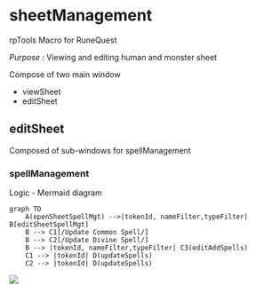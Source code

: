 # sheetManagement
rpTools Macro for RuneQuest

*Purpose* : Viewing and editing human and monster sheet

Compose of two main window
- viewSheet
- editSheet

## editSheet

Composed of sub-windows for spellManagement
### spellManagement

Logic - Mermaid diagram
```
graph TD
    A(openSheetSpellMgt) -->|tokenId, nameFilter,typeFilter| B[editSheetSpellMgt]
    B --> C1[/Update Common Spell/] 
    B --> C2[/Update Divine Spell/] 
    B --> |tokenId, nameFilter,typeFilter| C3(editAddSpells)
    C1 --> |tokenId| D(updateSpells)
    C2 --> |tokenId| D(updateSpells)
```

[![](https://mermaid.ink/img/eyJjb2RlIjoiZ3JhcGggVERcbiAgICBBKG9wZW5TaGVldFNwZWxsTWd0KSAtLT58dG9rZW5JZCwgbmFtZUZpbHRlcix0eXBlRmlsdGVyfCBCW2VkaXRTaGVldFNwZWxsTWd0XVxuICAgIEIgLS0-IEMxWy9VcGRhdGUgQ29tbW9uIFNwZWxsL10gXG4gICAgQiAtLT4gQzJbL1VwZGF0ZSBEaXZpbmUgU3BlbGwvXSBcbiAgICBCIC0tPiB8dG9rZW5JZCwgbmFtZUZpbHRlcix0eXBlRmlsdGVyfCBDMyhlZGl0QWRkU3BlbGxzKVxuICAgIEMxIC0tPiB8dG9rZW5JZHwgRCh1cGRhdGVTcGVsbHMpXG4gICAgQzIgLS0-IHx0b2tlbklkfCBEKHVwZGF0ZVNwZWxscylcbiAiLCJtZXJtYWlkIjp7InRoZW1lIjoiZGVmYXVsdCJ9LCJ1cGRhdGVFZGl0b3IiOmZhbHNlLCJhdXRvU3luYyI6dHJ1ZSwidXBkYXRlRGlhZ3JhbSI6ZmFsc2V9)](https://mermaid-js.github.io/mermaid-live-editor/edit#eyJjb2RlIjoiZ3JhcGggVERcbiAgICBBKG9wZW5TaGVldFNwZWxsTWd0KSAtLT58dG9rZW5JZCwgbmFtZUZpbHRlcix0eXBlRmlsdGVyfCBCW2VkaXRTaGVldFNwZWxsTWd0XVxuICAgIEIgLS0-IEMxWy9VcGRhdGUgQ29tbW9uIFNwZWxsL10gXG4gICAgQiAtLT4gQzJbL1VwZGF0ZSBEaXZpbmUgU3BlbGwvXSBcbiAgICBCIC0tPiB8dG9rZW5JZCwgbmFtZUZpbHRlcix0eXBlRmlsdGVyfCBDMyhlZGl0QWRkU3BlbGxzKVxuICAgIEMxIC0tPiB8dG9rZW5JZHwgRCh1cGRhdGVTcGVsbHMpXG4gICAgQzIgLS0-IHx0b2tlbklkfCBEKHVwZGF0ZVNwZWxscylcbiAiLCJtZXJtYWlkIjoie1xuICBcInRoZW1lXCI6IFwiZGVmYXVsdFwiXG59IiwidXBkYXRlRWRpdG9yIjpmYWxzZSwiYXV0b1N5bmMiOnRydWUsInVwZGF0ZURpYWdyYW0iOmZhbHNlfQ)
